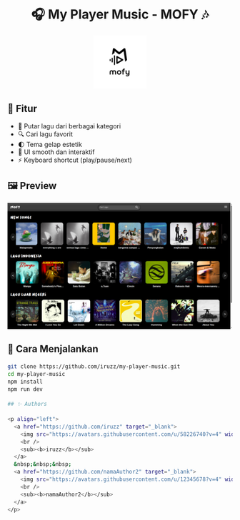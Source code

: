 <h1 align="center">🎧 My Player Music - MOFY 🎶</h1>

<p align="center">
  <img src="https://raw.githubusercontent.com/iruzz/my-player-music/main/public/image/mofy_favicon.jpeg" width="120"/>
</p>

## 🌟 Fitur

- 🎵 Putar lagu dari berbagai kategori
- 🔍 Cari lagu favorit
- 🌓 Tema gelap estetik
- 🎨 UI smooth dan interaktif
- ⚡ Keyboard shortcut (play/pause/next)

## 🖼️ Preview

![Preview](yes.png) <!-- Ganti sesuai path kalau upload langsung -->

## 🚀 Cara Menjalankan

```bash
git clone https://github.com/iruzz/my-player-music.git
cd my-player-music
npm install
npm run dev

## ✨ Authors

<p align="left">
  <a href="https://github.com/iruzz" target="_blank">
    <img src="https://avatars.githubusercontent.com/u/58226740?v=4" width="100" style="border-radius:50%"/>
    <br />
    <sub><b>iruzz</b></sub>
  </a>
  &nbsp;&nbsp;&nbsp;
  <a href="https://github.com/namaAuthor2" target="_blank">
    <img src="https://avatars.githubusercontent.com/u/12345678?v=4" width="100" style="border-radius:50%"/>
    <br />
    <sub><b>namaAuthor2</b></sub>
  </a>
</p>

